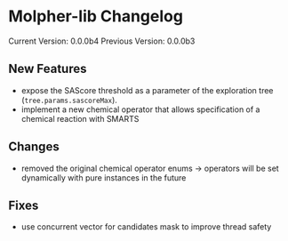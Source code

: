 # Molpher-lib Changelog

Current Version: 0.0.0b4
Previous Version: 0.0.0b3

## New Features

- expose the SAScore threshold as a parameter of the exploration tree (`tree.params.sascoreMax`).
- implement a new chemical operator that allows specification of a chemical reaction with SMARTS

## Changes

- removed the original chemical operator enums -> operators will be set dynamically with pure instances in the future

## Fixes

-  use concurrent vector for candidates mask to improve thread safety
